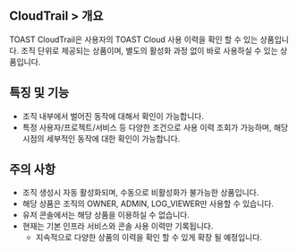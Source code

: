 ## CloudTrail > 개요

TOAST CloudTrail은 사용자의 TOAST Cloud 사용 이력을 확인 할 수 있는 상품입니다.
조직 단위로 제공되는 상품이며, 별도의 활성화 과정 없이 바로 사용하실 수 있는 상품입니다.

## 특징 및 기능
* 조직 내부에서 벌어진 동작에 대해서 확인이 가능합니다.
* 특정 사용자/프로젝트/서비스 등 다양한 조건으로 사용 이력 조회가 가능하며, 해당 시점의 세부적인 동작에 대한 확인이 가능합니다.

## 주의 사항
* 조직 생성시 자동 활성화되며, 수동으로 비활성화가 불가능한 상품입니다.
* 해당 상품은 조직의 OWNER, ADMIN, LOG_VIEWER만 사용할 수 있습니다.
* 유저 콘솔에서는 해당 상품을 이용하실 수 없습니다.
* 현재는 기본 인프라 서비스와 콘솔 사용 이력만 기록됩니다.
  * 지속적으로 다양한 상품의 이력을 확인 할 수 있게 확장 될 예정입니다.